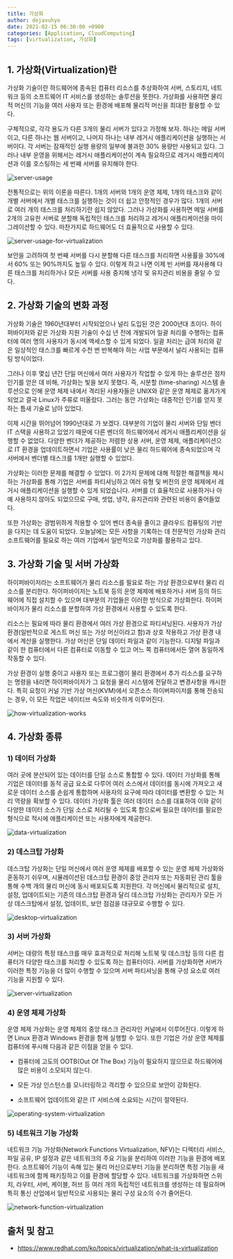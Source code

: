 ```yaml
---
title: 가상화
author: dejavuhyo
date: 2021-02-15 06:30:00 +0900
categories: [Application, CloudComputing]
tags: [virtualization, 가상화]
---
```


## 1. 가상화(Virtualization)란
가상화 기술이란 하드웨어에 종속된 컴퓨터 리소스를 추상화하여 서버, 스토리지, 네트워크 등의 소프트웨어 IT 서비스를 생성하는 솔루션을 뜻한다. 가상화를 사용하면 물리적 머신의 기능을 여러 사용자 또는 환경에 배포해 물리적 머신을 최대한 활용할 수 있다.

구체적으로, 각각 용도가 다른 3개의 물리 서버가 있다고 가정해 보자. 하나는 메일 서버이고, 다른 하나는 웹 서버이고, 나머지 하나는 내부 레거시 애플리케이션을 실행하는 서버이다. 각 서버는 잠재적인 실행 용량의 일부에 불과한 30% 용량만 사용되고 있다. 그러나 내부 운영을 위해서는 레거시 애플리케이션이 계속 필요하므로 레거시 애플리케이션과 이를 호스팅하는 세 번째 서버를 유지해야 한다.

![server-usage](/assets/img/2021-02-15-virtualization/server-usage.png)

전통적으로는 위의 이론을 따른다. 1개의 서버와 1개의 운영 체제, 1개의 태스크와 같이 개별 서버에서 개별 태스크를 실행하는 것이 더 쉽고 안정적인 경우가 많다. 1개의 서버로 여러 개의 태스크를 처리하기란 쉽지 않았다. 그러나 가상화를 사용하면 메일 서버를 2개의 고유한 서버로 분할해 독립적인 태스크를 처리하고 레거시 애플리케이션을 마이그레이션할 수 있다. 마찬가지로 하드웨어도 더 효율적으로 사용할 수 있다.

![server-usage-for-virtualization](/assets/img/2021-02-15-virtualization/server-usage-for-virtualization.png)

보안을 고려하여 첫 번째 서버를 다시 분할해 다른 태스크를 처리하면 사용률을 30%에서 60% 또는 90%까지도 높일 수 있다. 이렇게 하고 나면 이제 빈 서버를 재사용해 다른 태스크를 처리하거나 모든 서버를 사용 중지해 냉각 및 유지관리 비용을 줄일 수 있다.

## 2. 가상화 기술의 변화 과정
가상화 기술은 1960년대부터 시작되었으나 널리 도입된 것은 2000년대 초이다. 하이퍼바이저와 같은 가상화 지원 기술이 수십 년 전에 개발되어 일괄 처리를 수행하는 컴퓨터에 여러 명의 사용자가 동시에 액세스할 수 있게 되었다. 일괄 처리는 급여 처리와 같은 일상적인 태스크를 빠르게 수천 번 반복해야 하는 사업 부문에서 널리 사용되는 컴퓨팅 방식이었다.

그러나 이후 몇십 년간 단일 머신에서 여러 사용자가 작업할 수 있게 하는 솔루션은 점차 인기를 얻은 데 비해, 가상화는 빛을 보지 못했다. 즉, 시분할 (time-sharing) 시스템 솔루션으로 인해 운영 체제 내에서 격리된 사용자들은 UNIX와 같은 운영 체제로 옮겨가게 되었고 결국 Linux가 주류로 떠올랐다. 그러는 동안 가상화는 대중적인 인기를 얻지 못하는 틈새 기술로 남아 있었다.

이제 시간을 뛰어넘어 1990년대로 가 보겠다. 대부분의 기업이 물리 서버와 단일 벤더 IT 스택을 사용하고 있었기 때문에 다른 벤더의 하드웨어에서 레거시 애플리케이션을 실행할 수 없었다. 다양한 벤더가 제공하는 저렴한 상용 서버, 운영 체제, 애플리케이션으로 IT 환경을 업데이트하면서 기업은 사용률이 낮은 물리 하드웨어에 종속되었으며 각 서버에서 벤더별 태스크를 1개만 실행할 수 있었다.

가상화는 이러한 문제를 해결할 수 있었다. 이 2가지 문제에 대해 적절한 해결책을 제시하는 가상화를 통해 기업은 서버를 파티셔닝하고 여러 유형 및 버전의 운영 체제에서 레거시 애플리케이션을 실행할 수 있게 되었습니다. 서버를 더 효율적으로 사용하거나 아예 사용하지 않아도 되었으므로 구매, 셋업, 냉각, 유지관리와 관련된 비용이 줄어들었다.

또한 가상화는 광범위하게 적용할 수 있어 벤더 종속을 줄이고 클라우드 컴퓨팅의 기반을 다지는 데 도움이 되었다. 오늘날에는 모든 사항을 기록하는 데 전문적인 가상화 관리 소프트웨어를 필요로 하는 여러 기업에서 일반적으로 가상화를 활용하고 있다.

## 3. 가상화 기술 및 서버 가상화
하이퍼바이저라는 소프트웨어가 물리 리소스를 필요로 하는 가상 환경으로부터 물리 리소스를 분리한다. 하이퍼바이저는 노트북 등의 운영 체제에 배포하거나 서버 등의 하드웨어에 직접 설치할 수 있으며 대부분의 기업들은 이러한 방식으로 가상화한다. 하이퍼바이저가 물리 리소스를 분할하여 가상 환경에서 사용할 수 있도록 한다.

리소스는 필요에 따라 물리 환경에서 여러 가상 환경으로 파티셔닝된다. 사용자가 가상 환경(일반적으로 게스트 머신 또는 가상 머신이라고 함)과 상호 작용하고 가상 환경 내에서 계산을 실행한다. 가상 머신은 단일 데이터 파일과 같이 기능한다. 디지털 파일과 같이 한 컴퓨터에서 다른 컴퓨터로 이동할 수 있고 어느 쪽 컴퓨터에서든 열어 동일하게 작동할 수 있다.

가상 환경이 실행 중이고 사용자 또는 프로그램이 물리 환경에서 추가 리소스를 요구하는 명령을 내리면 하이퍼바이저가 그 요청을 물리 시스템에 전달하고 변경사항을 캐시한다. 특히 요청이 커널 기반 가상 머신(KVM)에서 오픈소스 하이버파이저를 통해 전송되는 경우, 이 모든 작업은 네이티브 속도와 비슷하게 이루어진다.

![how-virtualization-works](/assets/img/2021-02-15-virtualization/how-virtualization-works.png)

## 4. 가상화 종류

### 1) 데이터 가상화
여러 곳에 분산되어 있는 데이터를 단일 소스로 통합할 수 있다. 데이터 가상화를 통해 기업은 데이터를 동적 공급 요소로 다루어 여러 소스에서 데이터를 동시에 가져오고 새로운 데이터 소스를 손쉽게 통합하며 사용자의 요구에 따라 데이터를 변환할 수 있는 처리 역량을 확보할 수 있다. 데이터 가상화 툴은 여러 데이터 소스를 대표하여 이와 같이 다양한 데이터 소스가 단일 소스로 처리될 수 있도록 함으로써 필요한 데이터를 필요한 형식으로 적시에 애플리케이션 또는 사용자에게 제공한다.

![data-virtualization](/assets/img/2021-02-15-virtualization/data-virtualization.png)

### 2) 데스크탑 가상화
데스크탑 가상화는 단일 머신에서 여러 운영 체제를 배포할 수 있는 운영 체제 가상화와 혼동하기 쉬우며, 시뮬레이션된 데스크탑 환경이 중앙 관리자 또는 자동화된 관리 툴을 통해 수백 개의 물리 머신에 동시 배포되도록 지원한다. 각 머신에서 물리적으로 설치, 설정, 업데이트되는 기존의 데스크탑 환경과 달리 데스크탑 가상화는 관리자가 모든 가상 데스크탑에서 설정, 업데이트, 보안 점검을 대규모로 수행할 수 있다.

![desktop-virtualization](/assets/img/2021-02-15-virtualization/desktop-virtualization.png)

### 3) 서버 가상화
서버는 대량의 특정 태스크를 매우 효과적으로 처리해 노트북 및 데스크탑 등의 다른 컴퓨터가 다양한 태스크를 처리할 수 있도록 하는 컴퓨터이다. 서버를 가상화하면 서버가 이러한 특정 기능을 더 많이 수행할 수 있으며 서버 파티셔닝을 통해 구성 요소로 여러 기능을 지원할 수 있다.

![server-virtualization](/assets/img/2021-02-15-virtualization/server-virtualization.png)

### 4) 운영 체제 가상화
운영 체제 가상화는 운영 체제의 중앙 태스크 관리자인 커널에서 이루어진다. 이렇게 하면 Linux 환경과 Windows 환경을 함께 실행할 수 있다. 또한 기업은 가상 운영 체제를 컴퓨터에 푸시해 다음과 같은 이점을 얻을 수 있다.

* 컴퓨터에 고도의 OOTB(Out Of The Box) 기능이 필요하지 않으므로 하드웨어에 많은 비용이 소모되지 않는다.

* 모든 가상 인스턴스를 모니터링하고 격리할 수 있으므로 보안이 강화된다.

* 소프트웨어 업데이트와 같은 IT 서비스에 소요되는 시간이 절약된다.

![operating-system-virtualization](/assets/img/2021-02-15-virtualization/operating-system-virtualization.png)

### 5) 네트워크 기능 가상화
네트워크 기능 가상화(Network Functions Virtualization, NFV)는 디렉터리 서비스, 파일 공유, IP 설정과 같은 네트워크의 주요 기능을 분리하여 이러한 기능을 환경에 배포한다. 소프트웨어 기능이 속해 있는 물리 머신으로부터 기능을 분리하면 특정 기능을 새 네트워크에 함께 패키징하고 이를 환경에 할당할 수 있다. 네트워크를 가상화하면 스위치, 라우터, 서버, 케이블, 허브 등 여러 개의 독립적인 네트워크를 생성하는 데 필요하며 특히 통신 산업에서 일반적으로 사용되는 물리 구성 요소의 수가 줄어든다.

![network-function-virtualization](/assets/img/2021-02-15-virtualization/network-function-virtualization.png)

## 출처 및 참고
* <https://www.redhat.com/ko/topics/virtualization/what-is-virtualization>
